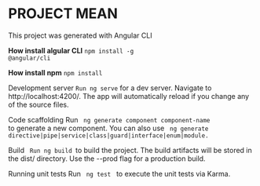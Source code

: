 # PROJECT MEAN
This project was generated with Angular CLI 

<strong>How install algular CLI</strong>
<code>npm install -g @angular/cli</code>

<strong>How install npm</strong>
<code>npm install </code>

Development server
<code>Run ng serve</code> for a dev server. Navigate to http://localhost:4200/. The app will automatically reload if you change any of the source files.

Code scaffolding
Run <code> ng generate component component-name </code> to generate a new component. You can also use <code> ng generate directive|pipe|service|class|guard|interface|enum|module. </code>

Build
<code> Run ng build </code>to build the project. The build artifacts will be stored in the dist/ directory. Use the --prod flag for a production build.

Running unit tests
Run <code> ng test </code> to execute the unit tests via Karma.
